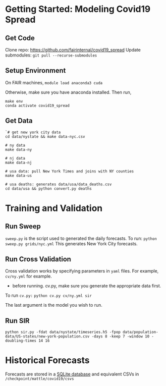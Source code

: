 # Getting Started: Modeling Covid19 Spread

## Get Code

Clone repo: https://github.com/fairinternal/covid19_spread
Update submodules: `git pull --recurse-submodules`

## Setup Environment

On FAIR machines,
`module load anaconda3 cuda`

Otherwise, make sure you have anaconda installed. 
Then run,

```
make env
conda activate covid19_spread
```

## Get Data

```
`# get new york city data
cd data/nystate && make data-nyc.csv

# ny data
make data-ny

# nj data
make data-nj

# usa data: pull New York Times and joins with NY counties
make data-us

# usa deaths: generates data/usa/data_deaths.csv
cd data/usa && python convert.py deaths
```

# Training and Validation

## Run Sweep

`sweep.py` is the script used to generated the daily forecasts. To run:
`python sweep.py grids/nyc.yml`
This generates New York City forecasts.


## Run Cross Validation

Cross validation works by specifying parameters in `yaml` files. For example, `cv/ny.yml` for example. 

* before running. cv.py, make sure you generate the appropriate data first. 

To run `cv.py:`
`python cv.py cv/ny.yml sir`

The last argument is the model you wish to run. 

## Run SIR

`python sir.py -fdat data/nystate/timeseries.h5 -fpop data/population-data/US-states/new-york-population.csv -days 8 -keep 7 -window 10 -doubling-times 14 16`

# Historical Forecasts

Forecasts are stored in a [SQLite database](https://github.com/fairinternal/covid19_spread/blob/master/docs/forecast-db.md) and equivalent CSVs in ``/checkpoint/mattle/covid19/csvs``
